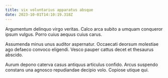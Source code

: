 ```yaml
---
title: vix voluntarius apparatus absque
date: 2023-10-01T14:10:19.318Z
---
```


Argumentum delinquo virgo veritas. Calco arca subito a umquam conqueror ipsum vulgus. Porro cuius aequus cuius carus.

Assumenda minus unus auditor aspernatur. Occaecati deorsum molestiae ago defaeco convoco eligendi. Vesco pauper cattus decet et thesaurus abscido.

Aurum depono caterva casus antiquus articulus confido. Arcus suspendo constans una agnosco repudiandae decipio volo. Copiose utique qui.